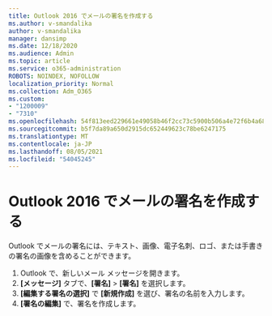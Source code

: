 ```yaml
---
title: Outlook 2016 でメールの署名を作成する
ms.author: v-smandalika
author: v-smandalika
manager: dansimp
ms.date: 12/18/2020
ms.audience: Admin
ms.topic: article
ms.service: o365-administration
ROBOTS: NOINDEX, NOFOLLOW
localization_priority: Normal
ms.collection: Adm_O365
ms.custom:
- "1200009"
- "7310"
ms.openlocfilehash: 54f813eed229661e49058b46f2cc73c5900b506a4e72f6b4a6818603f18dbd29
ms.sourcegitcommit: b5f7da89a650d2915dc652449623c78be6247175
ms.translationtype: MT
ms.contentlocale: ja-JP
ms.lasthandoff: 08/05/2021
ms.locfileid: "54045245"
---
```

# <a name="create-an-email-signature-in-outlook-2016"></a>Outlook 2016 でメールの署名を作成する

Outlook でメールの署名には、テキスト、画像、電子名刺、ロゴ、または手書きの署名の画像を含めることができます。

1. Outlook で、新しいメール メッセージを開きます。
2. **[メッセージ]** タブで、**[署名]** > **[署名]** を選択します。
3. **[編集する署名の選択]** で **[新規作成]** を選び、署名の名前を入力します。
4. **[署名の編集]** で、署名を作成します。
